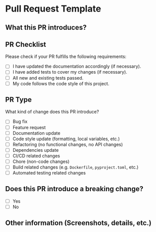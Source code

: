# Pull Request Template

## What this PR introduces?

## PR Checklist

Please check if your PR fulfills the following requirements:

- [ ] I have updated the documentation accordingly (if necessary).
- [ ] I have added tests to cover my changes (if necessary).
- [ ] All new and existing tests passed.
- [ ] My code follows the code style of this project.

## PR Type

What kind of change does this PR introduce?

- [ ] Bug fix
- [ ] Feature request
- [ ] Documentation update
- [ ] Code style update (formatting, local variables, etc.)
- [ ] Refactoring (no functional changes, no API changes)
- [ ] Dependencies update
- [ ] CI/CD related changes
- [ ] Chore (non-code changes)
- [ ] Build related changes (e.g. `Dockerfile`, `pyproject.toml`, etc.)
- [ ] Automated testing related changes

## Does this PR introduce a breaking change?

- [ ] Yes
- [ ] No

## Other information (Screenshots, details, etc.)
